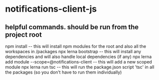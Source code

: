 # notifications-client-js

## helpful commands. should be run from the project root
npm install
 -- this will install npm modules for the root and also all the workspaces in /packages
npx lerna bootstrap
 -- this will install any dependencies and will also handle local dependencies (if any)
npx lerna add module --scope=@notifications-client
 -- this will add a new scoped module
npx lerna run tsc
 -- this will run the package.json script 'tsc' in all the packages (so you don't have to run them individually)
